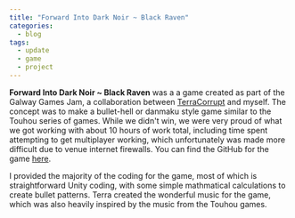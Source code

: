 ```yaml
---
title: "Forward Into Dark Noir ~ Black Raven"
categories:
  - blog
tags:
  - update
  - game
  - project
---
```


**Forward Into Dark Noir ~ Black Raven** was a a game created as part of the Galway Games Jam, a collaboration between [TerraCorrupt][terra] and myself. The concept was to make a bullet-hell or danmaku style game similar to the Touhou series of games. While we didn't win, we were very proud of what we got working with about 10 hours of work total, including time spent attempting to get multiplayer working, which unfortunately was made more difficult due to venue internet firewalls. You can find the GitHub for the game [here][git].

I provided the majority of the coding for the game, most of which is straightforward Unity coding, with some simple mathmatical calculations to create bullet patterns. Terra created the wonderful music for the game, which was also heavily inspired by the music from the Touhou games.








[terra]: https://linktr.ee/Terra_corrupt
[git]: https://github.com/JamesBrod/ForwardIntoDarkNoir